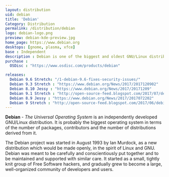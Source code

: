 ```yaml
---
layout: distribution
uid: debian
title: 'Debian'
Category: Distribution
permalink: /distribution/debian
logo: debian-logo.png
preview: debian-kde-preview.jpg
home_page: https://www.debian.org
desktops: [gnome, plasma, xfce]
base : Independent
description : Debian is one of the biggest and oldest GNU/Linux distribution available in the market. It is often referred as The Universal Operating System.
purchase :
  OSDisc : "https://www.osdisc.com/products/debian"

releases:
  Debian 9.6 Stretch: "/1-debian-9.6-fixes-security-issues/"
  Debian 9.3 Stretch : "https://www.debian.org/News/2017/2017120902"
  Debian 8.10 Jessy : "https://www.debian.org/News/2017/20171209"
  Debian 9.1 Stretch : "http://open-source-feed.blogspot.com/2017/07/debian-91-stretch-released-with-various.html"
  Debian 8.9 Jessy : "https://www.debian.org/News/2017/2017072202"
  Debian 9 Stretch : "http://open-source-feed.blogspot.com/2017/06/debian-9-stretch-released-with-long.html"
---
```


**Debian** - *The Universal Operating System* is an independently developed GNU/Linux distribution. It is probably the biggest operating system in terms of the number of packages, contributors and the number of distributions derived from it.

The Debian project was started in August 1993 by Ian Murdock, as a new distribution which would be made openly, in the spirit of Linux and GNU. Debian was meant to be carefully and conscientiously put together and to be maintained and supported with similar care. It started as a small, tightly knit group of Free Software hackers, and gradually grew to become a large, well-organized community of developers and users.